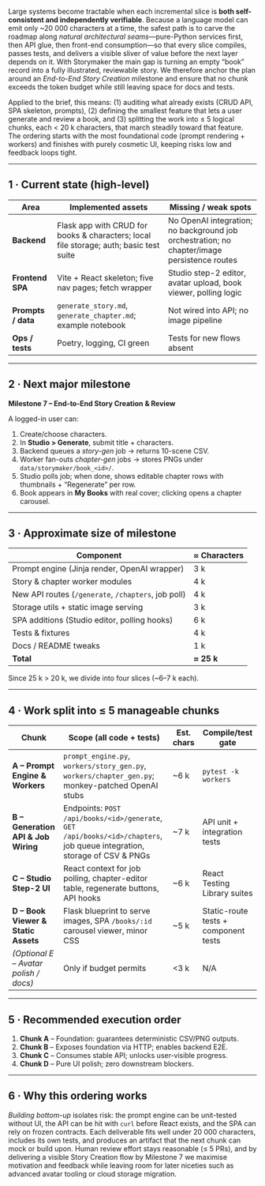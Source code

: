 Large systems become tractable when each incremental slice is **both self-consistent and independently verifiable**. Because a language model can emit only \~20 000 characters at a time, the safest path is to carve the roadmap along *natural architectural seams*—pure-Python services first, then API glue, then front-end consumption—so that every slice compiles, passes tests, and delivers a visible sliver of value before the next layer depends on it.  With Storymaker the main gap is turning an empty “book” record into a fully illustrated, reviewable story.  We therefore anchor the plan around an *End-to-End Story Creation* milestone and ensure that no chunk exceeds the token budget while still leaving space for docs and tests.

Applied to the brief, this means: (1) auditing what already exists (CRUD API, SPA skeleton, prompts), (2) defining the smallest feature that lets a user generate and review a book, and (3) splitting the work into ≤ 5 logical chunks, each < 20 k characters, that march steadily toward that feature.  The ordering starts with the most foundational code (prompt rendering + workers) and finishes with purely cosmetic UI, keeping risks low and feedback loops tight.

---

## 1 · Current state (high-level)

| Area               | Implemented assets                                                                     | Missing / weak spots                                                                        |
| ------------------ | -------------------------------------------------------------------------------------- | ------------------------------------------------------------------------------------------- |
| **Backend**        | Flask app with CRUD for books & characters; local file storage; auth; basic test suite | No OpenAI integration; no background job orchestration; no chapter/image persistence routes |
| **Frontend SPA**   | Vite + React skeleton; five nav pages; fetch wrapper                                   | Studio step-2 editor, avatar upload, book viewer, polling logic                             |
| **Prompts / data** | `generate_story.md`, `generate_chapter.md`; example notebook                           | Not wired into API; no image pipeline                                                       |
| **Ops / tests**    | Poetry, logging, CI green                                                              | Tests for new flows absent                                                                  |

---

## 2 · Next major milestone

**Milestone 7 – End-to-End Story Creation & Review**

A logged-in user can:

1. Create/choose characters.
2. In **Studio > Generate**, submit title + characters.
3. Backend queues a *story-gen* job → returns 10-scene CSV.
4. Worker fan-outs *chapter-gen* jobs → stores PNGs under `data/storymaker/book_<id>/`.
5. Studio polls job; when done, shows editable chapter rows with thumbnails + “Regenerate” per row.
6. Book appears in **My Books** with real cover; clicking opens a chapter carousel.

---

## 3 · Approximate size of milestone

| Component                                           | ≈ Characters |
| --------------------------------------------------- | ------------ |
| Prompt engine (Jinja render, OpenAI wrapper)        | 3 k          |
| Story & chapter worker modules                      | 4 k          |
| New API routes (`/generate`, `/chapters`, job poll) | 4 k          |
| Storage utils + static image serving                | 3 k          |
| SPA additions (Studio editor, polling hooks)        | 6 k          |
| Tests & fixtures                                    | 4 k          |
| Docs / README tweaks                                | 1 k          |
| **Total**                                           | **≈ 25 k**   |

Since 25 k > 20 k, we divide into four slices (\~6–7 k each).

---

## 4 · Work split into ≤ 5 manageable chunks

| Chunk                                 | Scope (all code + tests)                                                                                                 | Est. chars | Compile/test gate                    |
| ------------------------------------- | ------------------------------------------------------------------------------------------------------------------------ | ---------- | ------------------------------------ |
| **A – Prompt Engine & Workers**       | `prompt_engine.py`, `workers/story_gen.py`, `workers/chapter_gen.py`; monkey-patched OpenAI stubs                        | \~6 k      | `pytest -k workers`                  |
| **B – Generation API & Job Wiring**   | Endpoints: `POST /api/books/<id>/generate`, `GET /api/books/<id>/chapters`, job queue integration, storage of CSV & PNGs | \~7 k      | API unit + integration tests         |
| **C – Studio Step-2 UI**              | React context for job polling, chapter-editor table, regenerate buttons, API hooks                                       | \~6 k      | React Testing Library suites         |
| **D – Book Viewer & Static Assets**   | Flask blueprint to serve images, SPA `/books/:id` carousel viewer, minor CSS                                             | \~5 k      | Static-route tests + component tests |
| *(Optional E – Avatar polish / docs)* | Only if budget permits                                                                                                   | <3 k       | N/A                                  |

---

## 5 · Recommended execution order

1. **Chunk A** – Foundation: guarantees deterministic CSV/PNG outputs.
2. **Chunk B** – Exposes foundation via HTTP; enables backend E2E.
3. **Chunk C** – Consumes stable API; unlocks user-visible progress.
4. **Chunk D** – Pure UI polish; zero downstream blockers.

---

## 6 · Why this ordering works

*Building bottom-up* isolates risk: the prompt engine can be unit-tested without UI, the API can be hit with `curl` before React exists, and the SPA can rely on frozen contracts.  Each deliverable fits well under 20 000 characters, includes its own tests, and produces an artifact that the next chunk can mock or build upon.  Human review effort stays reasonable (≤ 5 PRs), and by delivering a visible Story Creation flow by Milestone 7 we maximise motivation and feedback while leaving room for later niceties such as advanced avatar tooling or cloud storage migration.
